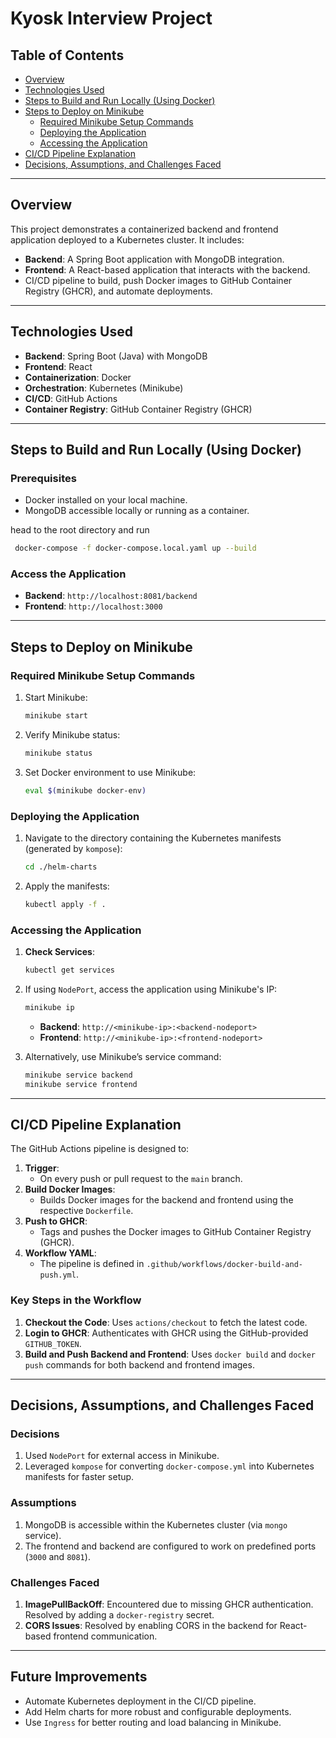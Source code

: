 # Kyosk Interview Project

## Table of Contents

- [Overview](#overview)
- [Technologies Used](#technologies-used)
- [Steps to Build and Run Locally (Using Docker)](#steps-to-build-and-run-locally-using-docker)
- [Steps to Deploy on Minikube](#steps-to-deploy-on-minikube)
  - [Required Minikube Setup Commands](#required-minikube-setup-commands)
  - [Deploying the Application](#deploying-the-application)
  - [Accessing the Application](#accessing-the-application)
- [CI/CD Pipeline Explanation](#cicd-pipeline-explanation)
- [Decisions, Assumptions, and Challenges Faced](#decisions-assumptions-and-challenges-faced)

---

## Overview

This project demonstrates a containerized backend and frontend application deployed to a Kubernetes cluster. It includes:

- **Backend**: A Spring Boot application with MongoDB integration.
- **Frontend**: A React-based application that interacts with the backend.
- CI/CD pipeline to build, push Docker images to GitHub Container Registry (GHCR), and automate deployments.

---

## Technologies Used

- **Backend**: Spring Boot (Java) with MongoDB
- **Frontend**: React
- **Containerization**: Docker
- **Orchestration**: Kubernetes (Minikube)
- **CI/CD**: GitHub Actions
- **Container Registry**: GitHub Container Registry (GHCR)

---

## Steps to Build and Run Locally (Using Docker)

### Prerequisites

- Docker installed on your local machine.
- MongoDB accessible locally or running as a container.

head to the root directory and run 

```bash
 docker-compose -f docker-compose.local.yaml up --build
```

### Access the Application

- **Backend**: `http://localhost:8081/backend`
- **Frontend**: `http://localhost:3000`

---

## Steps to Deploy on Minikube

### Required Minikube Setup Commands

1. Start Minikube:
   ```bash
   minikube start
   ```
2. Verify Minikube status:
   ```bash
   minikube status
   ```
3. Set Docker environment to use Minikube:
   ```bash
   eval $(minikube docker-env)
   ```

### Deploying the Application

1. Navigate to the directory containing the Kubernetes manifests (generated by `kompose`):
   ```bash
   cd ./helm-charts
   ```
2. Apply the manifests:
   ```bash
   kubectl apply -f .
   ```

### Accessing the Application

1. **Check Services**:
   ```bash
   kubectl get services
   ```
2. If using `NodePort`, access the application using Minikube's IP:

   ```bash
   minikube ip
   ```

   - **Backend**: `http://<minikube-ip>:<backend-nodeport>`
   - **Frontend**: `http://<minikube-ip>:<frontend-nodeport>`

3. Alternatively, use Minikube’s service command:
   ```bash
   minikube service backend
   minikube service frontend
   ```

---

## CI/CD Pipeline Explanation

The GitHub Actions pipeline is designed to:

1. **Trigger**:
   - On every push or pull request to the `main` branch.
2. **Build Docker Images**:
   - Builds Docker images for the backend and frontend using the respective `Dockerfile`.
3. **Push to GHCR**:
   - Tags and pushes the Docker images to GitHub Container Registry (GHCR).
4. **Workflow YAML**:
   - The pipeline is defined in `.github/workflows/docker-build-and-push.yml`.

### Key Steps in the Workflow

1. **Checkout the Code**:
   Uses `actions/checkout` to fetch the latest code.
2. **Login to GHCR**:
   Authenticates with GHCR using the GitHub-provided `GITHUB_TOKEN`.
3. **Build and Push Backend and Frontend**:
   Uses `docker build` and `docker push` commands for both backend and frontend images.

---

## Decisions, Assumptions, and Challenges Faced

### Decisions

1. Used `NodePort` for external access in Minikube.
2. Leveraged `kompose` for converting `docker-compose.yml` into Kubernetes manifests for faster setup.

### Assumptions

1. MongoDB is accessible within the Kubernetes cluster (via `mongo` service).
2. The frontend and backend are configured to work on predefined ports (`3000` and `8081`).

### Challenges Faced

1. **ImagePullBackOff**: Encountered due to missing GHCR authentication. Resolved by adding a `docker-registry` secret.
2. **CORS Issues**: Resolved by enabling CORS in the backend for React-based frontend communication.

---

## Future Improvements

- Automate Kubernetes deployment in the CI/CD pipeline.
- Add Helm charts for more robust and configurable deployments.
- Use `Ingress` for better routing and load balancing in Minikube.

